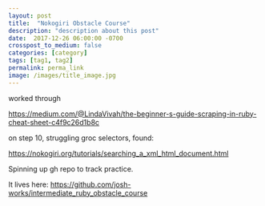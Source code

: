 ```yaml
---
layout: post
title:  "Nokogiri Obstacle Course"
description: "description about this post"
date:  2017-12-26 06:00:00 -0700
crosspost_to_medium: false
categories: [category]
tags: [tag1, tag2]
permalink: perma_link
image: /images/title_image.jpg
---
```


worked through 

https://medium.com/@LindaVivah/the-beginner-s-guide-scraping-in-ruby-cheat-sheet-c4f9c26d1b8c

on step 10, struggling groc selectors, found:

https://nokogiri.org/tutorials/searching_a_xml_html_document.html

Spinning up gh repo to track practice. 

It lives here: https://github.com/josh-works/intermediate_ruby_obstacle_course